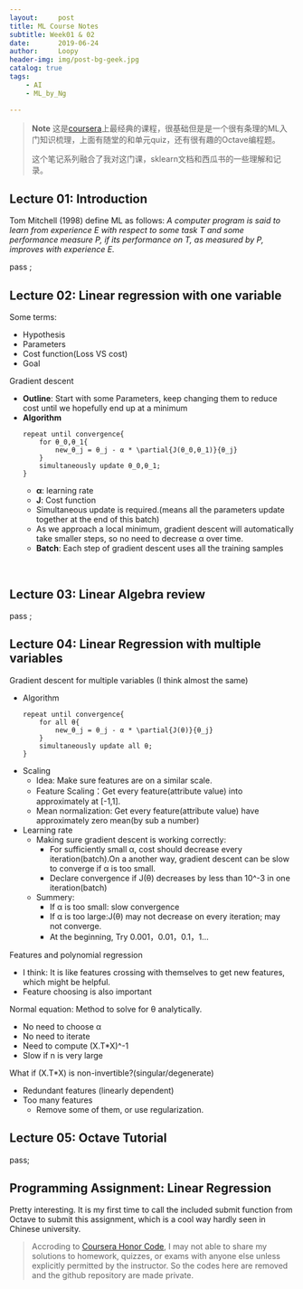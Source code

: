 ```yaml
---
layout:     post
title: ML Course Notes
subtitle: Week01 & 02
date:       2019-06-24
author:     Loopy
header-img: img/post-bg-geek.jpg
catalog: true
tags:
    - AI
    - ML_by_Ng

---
```



> **Note** 这是[coursera](https://www.coursera.org/learn/machine-learning/home/welcome)上最经典的课程，很基础但是是一个很有条理的ML入门知识梳理，上面有随堂的和单元quiz，还有很有趣的Octave编程题。
> 
> 这个笔记系列融合了我对这门课，sklearn文档和西瓜书的一些理解和记录。

## Lecture 01: Introduction
Tom Mitchell (1998) define ML as follows: *A computer program is said to learn from experience E with respect to some task T and some performance measure P, if its performance on T, as measured by P, improves with experience E.*

pass ;

## Lecture 02: Linear regression with one variable
Some terms:
 - Hypothesis
 - Parameters
 - Cost function(Loss VS cost)
 - Goal

Gradient descent
 - **Outline**: Start with some Parameters, keep changing them to reduce cost until we hopefully end up at a minimum
 - **Algorithm**
    ```
    repeat until convergence{
        for θ_0,θ_1{
            new_θ_j = θ_j - α * \partial{J(θ_0,θ_1)}{θ_j}
        }
        simultaneously update θ_0,θ_1;
    }
    ```
    - **α**: learning rate
    - **J**: Cost function
    - Simultaneous update is required.(means all the parameters update together at the end of this batch)
    - As we approach a local minimum, gradient descent will automatically take smaller steps, so no need to decrease α over time.
    - **Batch**: Each step of gradient descent uses all the training samples

  
## Lecture 03: Linear Algebra review
pass ;

## Lecture 04: Linear Regression with multiple variables
Gradient descent for multiple variables
(I think almost the same)
 - Algorithm
    ```
    repeat until convergence{
        for all θ{
            new_θ_j = θ_j - α * \partial{J(θ)}{θ_j}
        }
        simultaneously update all θ;
    }
    ```
 - Scaling 
   - Idea: Make sure features are on a similar scale. 
   - Feature Scaling：Get every feature(attribute value) into approximately at [-1,1].
   - Mean normalization: Get every feature(attribute value) have approximately zero mean(by sub a number)
 - Learning rate
   - Making sure gradient descent is working correctly:
     - For sufficiently small α, cost should decrease every iteration(batch).On a another way, gradient descent can be slow to converge if α is too small.
     - Declare convergence if J(θ) decreases by less than 10^-3 in one iteration(batch)
   - Summery:
     - If α is too small: slow convergence
     - If α is too large:J(θ) may not decrease on every iteration; may not converge. 
     - At the beginning, Try 0.001，0.01，0.1，1...

Features and polynomial regression
 - I think: It is like features crossing with themselves to get new features, which might be helpful.
 - Feature choosing is also important 

Normal equation: Method to solve for θ analytically. 
 - No need to choose α
 - No need to iterate
 - Need to compute (X.T*X)^-1
 - Slow if n is very large

What if (X.T*X) is non-invertible?(singular/degenerate)
 - Redundant features (linearly dependent)
 - Too many features
   - Remove some of them, or use regularization.

## Lecture 05: Octave Tutorial
pass;

## Programming Assignment: Linear Regression
Pretty interesting. It is my first time to call the included submit function from Octave to submit this assignment, which is a cool way hardly seen in Chinese university.

>Accroding to [Coursera Honor Code](https://learner.coursera.help/hc/en-us/articles/209818863-Coursera-Honor-Code), I may not able to share my solutions to homework, quizzes, or exams with anyone else unless explicitly permitted by the instructor. So the codes here are removed and the github repository are made private.


